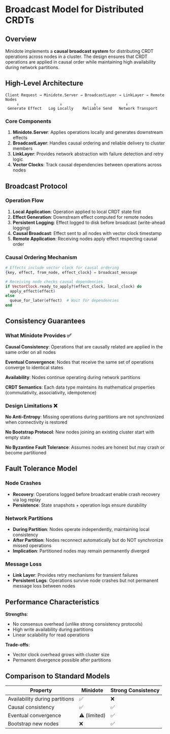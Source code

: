 # Broadcast Model for Distributed CRDTs

## Overview

Minidote implements a **causal broadcast system** for distributing CRDT operations across nodes in a cluster. The design ensures that CRDT operations are applied in causal order while maintaining high availability during network partitions.

## High-Level Architecture

```
Client Request → Minidote.Server → BroadcastLayer → LinkLayer → Remote Nodes
     ↓                  ↓              ↓             ↓
 Generate Effect   Log Locally    Reliable Send   Network Transport
```

### Core Components

1. **Minidote.Server**: Applies operations locally and generates downstream effects
2. **BroadcastLayer**: Handles causal ordering and reliable delivery to cluster members  
3. **LinkLayer**: Provides network abstraction with failure detection and retry logic
4. **Vector Clocks**: Track causal dependencies between operations across nodes

## Broadcast Protocol

### Operation Flow
1. **Local Application**: Operation applied to local CRDT state first
2. **Effect Generation**: Downstream effect computed for remote nodes
3. **Persistent Logging**: Effect logged to disk before broadcast (write-ahead logging)
4. **Causal Broadcast**: Effect sent to all nodes with vector clock timestamp
5. **Remote Application**: Receiving nodes apply effect respecting causal order

### Causal Ordering Mechanism
```elixir
# Effects include vector clock for causal ordering
{key, effect, from_node, effect_clock} = broadcast_message

# Receiving node checks causal dependencies
if VectorClock.ready_to_apply?(effect_clock, local_clock) do
  apply_effect(effect)
else
  queue_for_later(effect)  # Wait for dependencies
end
```

## Consistency Guarantees

### What Minidote Provides ✅

**Causal Consistency**: Operations that are causally related are applied in the same order on all nodes

**Eventual Convergence**: Nodes that receive the same set of operations converge to identical states

**Availability**: Nodes continue operating during network partitions

**CRDT Semantics**: Each data type maintains its mathematical properties (commutativity, associativity, idempotence)

### Design Limitations ❌

**No Anti-Entropy**: Missing operations during partitions are not synchronized when connectivity is restored

**No Bootstrap Protocol**: New nodes joining an existing cluster start with empty state

**No Byzantine Fault Tolerance**: Assumes nodes are honest but may crash or become partitioned

## Fault Tolerance Model

### Node Crashes
- **Recovery**: Operations logged before broadcast enable crash recovery via log replay
- **Persistence**: State snapshots + operation logs ensure durability

### Network Partitions  
- **During Partition**: Nodes operate independently, maintaining local consistency
- **After Partition**: Nodes reconnect automatically but do NOT synchronize missed operations
- **Implication**: Partitioned nodes may remain permanently diverged

### Message Loss
- **Link Layer**: Provides retry mechanisms for transient failures
- **Persistent Logs**: Operations survive node crashes but not permanent message loss between nodes

## Performance Characteristics

**Strengths**:
- No consensus overhead (unlike strong consistency protocols)
- High write availability during partitions
- Linear scalability for read operations

**Trade-offs**:
- Vector clock overhead grows with cluster size
- Permanent divergence possible after partitions

## Comparison to Standard Models

| Property | Minidote | Strong Consistency  |
|----------|----------|-------------------|
| Availability during partitions | ✅ | ❌ |
| Causal consistency | ✅ | ✅ |  
| Eventual convergence | ⚠️ (limited) | ✅ |
| Bootstrap new nodes | ❌ | ✅ |
